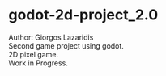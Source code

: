 # godot-2d-project_2.0
Author: Giorgos Lazaridis <br />
Second game project using godot. <br />
2D pixel game. <br />
Work in Progress.
